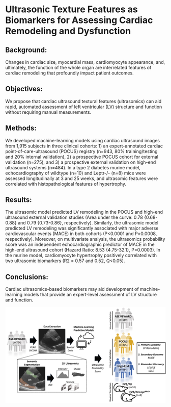 # Ultrasonic Texture Features as Biomarkers for Assessing Cardiac Remodeling and Dysfunction

## Background:
Changes in cardiac size, myocardial mass, cardiomyocyte appearance, and, ultimately, the function of the whole organ are interrelated features of cardiac remodeling that profoundly impact patient outcomes.

## Objectives:
We propose that cardiac ultrasound textural features (ultrasomics) can aid rapid, automated assessment of left ventricular (LV) structure and function without requiring manual measurements.

## Methods:
We developed machine-learning models using cardiac ultrasound images from 1,915 subjects in three clinical cohorts: 1) an expert-annotated cardiac point-of-care-ultrasound (POCUS) registry (n=943, 80% training/testing and 20% internal validation), 2) a prospective POCUS cohort for external validation (n=275), and 3) a prospective external validation on high-end ultrasound systems (n=484). In a type 2 diabetes murine model, echocardiography of wildtype (n=10) and Leptr-/- (n=8) mice were assessed longitudinally at 3 and 25 weeks, and ultrasomic features were correlated with histopathological features of hypertrophy.

## Results:
The ultrasomic model predicted LV remodeling in the POCUS and high-end ultrasound external validation studies (Area under the curve: 0.78 {0.68-0.88} and 0.79 {0.73-0.86}, respectively). Similarly, the ultrasomic model predicted LV remodeling was significantly associated with major adverse cardiovascular events (MACE) in both cohorts (P<0.0001 and P=0.0008, respectively). Moreover, on multivariate analysis, the ultrasomics probability score was an independent echocardiographic predictor of MACE in the high-end ultrasound cohort (Hazard Ratio: 8.53 {4.75-32.1}, P=0.0003). In the murine model, cardiomyocyte hypertrophy positively correlated with two ultrasomic biomarkers (R2 = 0.57 and 0.52, Q<0.05).

## Conclusions:
Cardiac ultrasomics-based biomarkers may aid development of machine-learning models that provide an expert-level assessment of LV structure and function.

![alt text](https://github.com/qahathaway/Cardiac_Remodeling_Radiomics/blob/main/Central_Illustration.jpg)
